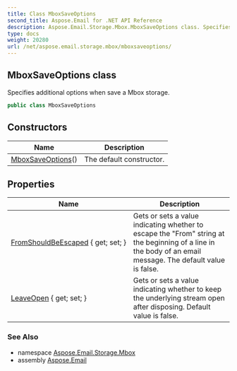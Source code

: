 ```yaml
---
title: Class MboxSaveOptions
second_title: Aspose.Email for .NET API Reference
description: Aspose.Email.Storage.Mbox.MboxSaveOptions class. Specifies additional options when save a Mbox storage
type: docs
weight: 20280
url: /net/aspose.email.storage.mbox/mboxsaveoptions/
---
```

## MboxSaveOptions class

Specifies additional options when save a Mbox storage.

```csharp
public class MboxSaveOptions
```

## Constructors

| Name | Description |
| --- | --- |
| [MboxSaveOptions](mboxsaveoptions/)() | The default constructor. |

## Properties

| Name | Description |
| --- | --- |
| [FromShouldBeEscaped](../../aspose.email.storage.mbox/mboxsaveoptions/fromshouldbeescaped/) { get; set; } | Gets or sets a value indicating whether to escape the "From" string at the beginning of a line in the body of an email message. The default value is false. |
| [LeaveOpen](../../aspose.email.storage.mbox/mboxsaveoptions/leaveopen/) { get; set; } | Gets or sets a value indicating whether to keep the underlying stream open after disposing. Default value is false. |

### See Also

* namespace [Aspose.Email.Storage.Mbox](../../aspose.email.storage.mbox/)
* assembly [Aspose.Email](../../)


